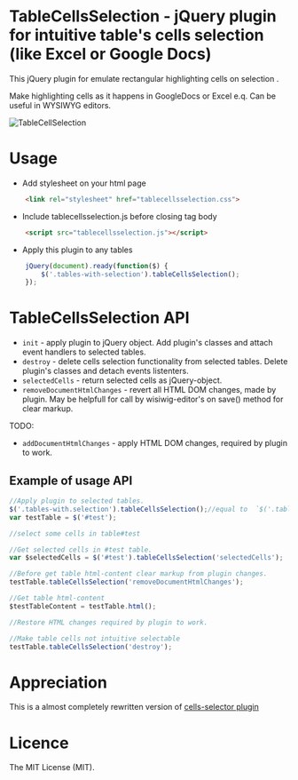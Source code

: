 # TableCellsSelection - jQuery plugin for intuitive table's cells selection (like Excel or Google Docs)

This jQuery plugin for emulate rectangular highlighting cells on selection .

Make highlighting cells as it happens in GoogleDocs or Excel e.q. Can be useful in WYSIWYG editors.

![TableCellSelection](tablecellsselection.gif)

# Usage
* Add stylesheet on your html page
```html
	<link rel="stylesheet" href="tablecellsselection.css">
```
* Include tablecellsselection.js before closing tag body
```html
	<script src="tablecellsselection.js"></script>
```
*  Apply this plugin to any tables
```javascript
	jQuery(document).ready(function($) {
		$('.tables-with-selection').tableCellsSelection();
	});
```

# TableCellsSelection API

 - `init` - apply plugin to jQuery object. Add plugin's classes and attach event handlers to selected tables.
 - `destroy` - delete cells selection functionality from selected tables. Delete plugin's classes and detach events listenters.
 - `selectedCells` - return selected cells as jQuery-object.
 - `removeDocumentHtmlChanges` - revert all HTML DOM changes, made by plugin. May be helpfull for call by wisiwig-editor's on save() method for clear markup.

 TODO:
 - `addDocumentHtmlChanges` - apply HTML DOM changes, required by plugin to work.

## Example of usage API
```javascript
//Apply plugin to selected tables.
$('.tables-with.selection').tableCellsSelection();//equal to  `$('.tables-with.selection').tableCellsSelection('init');`
var testTable = $('#test');

//select some cells in table#test

//Get selected cells in #test table.
var $selectedCells = $('#test').tableCellsSelection('selectedCells');

//Before get table html-content clear markup from plugin changes.
testTable.tableCellsSelection('removeDocumentHtmlChanges');

//Get table html-content
$testTableContent = testTable.html();

//Restore HTML changes required by plugin to work.

//Make table cells not intuitive selectable
testTable.tableCellsSelection('destroy');
```

# Appreciation

This is a almost completely rewritten version of [cells-selector plugin](http://cells-selector.02-web.ru/)

# Licence
The MIT License (MIT).
